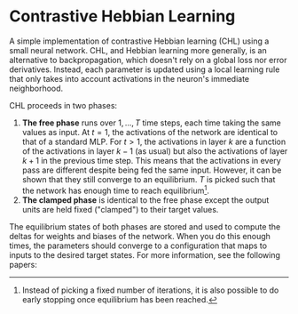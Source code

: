 # Contrastive Hebbian Learning

A simple implementation of contrastive Hebbian learning (CHL) using a small neural network. CHL, and Hebbian learning more generally, is an alternative to backpropagation, which doesn't rely on a global loss nor error derivatives. Instead, each parameter is updated using a local learning rule that only takes into account activations in the neuron's immediate neighborhood.

CHL proceeds in two phases:

1. **The free phase** runs over $1,...,T$ time steps, each time taking the same values as input. At $t=1$, the activations of the network are identical to that of a standard MLP. For $t>1$, the activations in layer $k$ are a function of the activations in layer $k-1$ (as usual) but also the activations of layer $k+1$ in the previous time step. This means that the activations in every pass are different despite being fed the same input. However, it can be shown that they still converge to an equilibrium. $T$ is picked such that the network has enough time to reach equilibrium[^1].
2. **The clamped phase** is identical to the free phase except the output units are held fixed ("clamped") to their target values.

The equilibrium states of both phases are stored and used to compute the deltas for weights and biases of the network. When you do this enough times, the parameters should converge to a configuration that maps to inputs to the desired target states. For more information, see the following papers:

[^1]: Instead of picking a fixed number of iterations, it is also possible to do early stopping once equilibrium has been reached.
